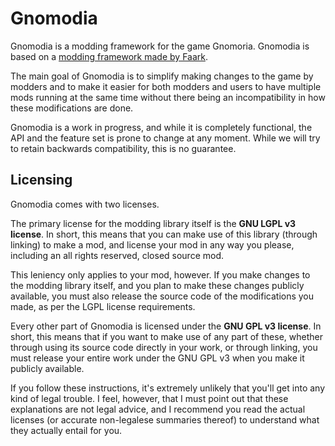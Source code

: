 Gnomodia
========

Gnomodia is a modding framework for the game Gnomoria. Gnomodia is based on a [modding framework made by Faark][faark].

The main goal of Gnomodia is to simplify making changes to the game by modders and to make it easier for both modders and users to have multiple mods running at the same time without there being an incompatibility in how these modifications are done.

Gnomodia is a work in progress, and while it is completely functional, the API and the feature set is prone to change at any moment. While we will try to retain backwards compatibility, this is no guarantee.

Licensing
---------

Gnomodia comes with two licenses.

The primary license for the modding library itself is the **GNU LGPL v3 license**. In short, this means that you can make use of this library (through linking) to make a mod, and license your mod in any way you please, including an all rights reserved, closed source mod.

This leniency only applies to your mod, however. If you make changes to the modding library itself, and you plan to make these changes publicly available, you must also release the source code of the modifications you made, as per the LGPL license requirements.

Every other part of Gnomodia is licensed under the **GNU GPL v3 license**. In short, this means that if you want to make use of any part of these, whether through using its source code directly in your work, or through linking, you must release your entire work under the GNU GPL v3 when you make it publicly available.

If you follow these instructions, it's extremely unlikely that you'll get into any kind of legal trouble. I feel, however, that I must point out that these explanations are not legal advice, and I recommend you read the actual licenses (or accurate non-legalese summaries thereof) to understand what they actually entail for you.

[faark]: https://github.com/Faark/Faark.Gnomoria.Modding